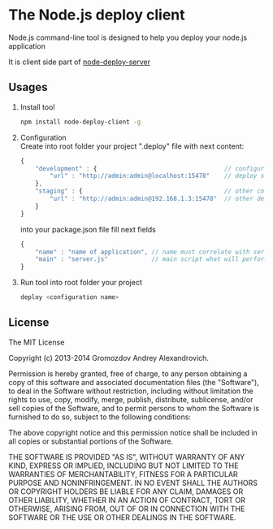 The Node.js deploy client
=========================

Node.js command-line tool is designed to help you deploy your node.js application 

It is client side part of [node-deploy-server](https://github.com/AndyGrom/node-deploy-server)

Usages
------------
1. Install tool

	```bash
	npm install node-deploy-client -g
	```
2. Configuration  
	Create into root folder your project ".deploy" file with next content:
	
	```javascript
	{
    	"development" : {                                   // configuration name
    		"url" : "http://admin:admin@localhost:15478"    // deploy server url
    	},
    	"staging" : {                                       // other configuration name
    		"url" : "http://admin:admin@192.168.1.3:15478"  // other deploy server url
    	}
    }
	```
	into your package.json file fill next fields
	```javascript	
	{
		"name" : "name of application",	// name must correlate with server-side application name
		"main" : "server.js"			// main script what will performing after deploying
	}
	```
	
3. Run tool into root folder your project
	
	```bash
	deploy <configuration name>
	```

License
-------
The MIT License

Copyright (c) 2013-2014 Gromozdov Andrey Alexandrovich.

Permission is hereby granted, free of charge, to any person obtaining a copy
of this software and associated documentation files (the "Software"), to deal
in the Software without restriction, including without limitation the rights
to use, copy, modify, merge, publish, distribute, sublicense, and/or sell
copies of the Software, and to permit persons to whom the Software is
furnished to do so, subject to the following conditions:

The above copyright notice and this permission notice shall be included in
all copies or substantial portions of the Software.

THE SOFTWARE IS PROVIDED "AS IS", WITHOUT WARRANTY OF ANY KIND, EXPRESS OR
IMPLIED, INCLUDING BUT NOT LIMITED TO THE WARRANTIES OF MERCHANTABILITY,
FITNESS FOR A PARTICULAR PURPOSE AND NONINFRINGEMENT. IN NO EVENT SHALL THE
AUTHORS OR COPYRIGHT HOLDERS BE LIABLE FOR ANY CLAIM, DAMAGES OR OTHER
LIABILITY, WHETHER IN AN ACTION OF CONTRACT, TORT OR OTHERWISE, ARISING FROM,
OUT OF OR IN CONNECTION WITH THE SOFTWARE OR THE USE OR OTHER DEALINGS IN
THE SOFTWARE.
